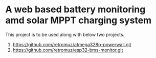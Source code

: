 A web based battery monitoring amd solar MPPT charging system
=
This project is to be used along with below two projects.
1. https://github.com/retromuz/atmega328p-powerwall.git
2. https://github.com/retromuz/esp32-bms-monitor.git
